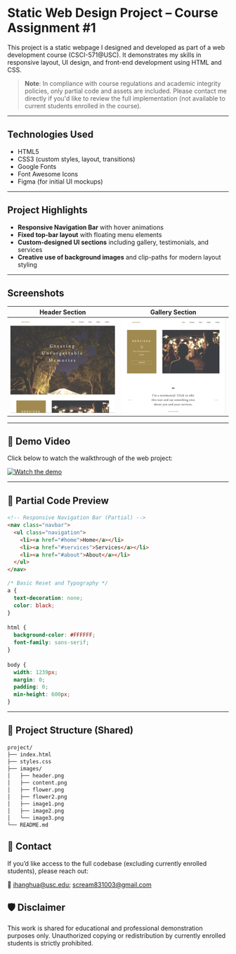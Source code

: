 # Static Web Design Project – Course Assignment #1

This project is a static webpage I designed and developed as part of a web development course (CSCI-571@USC). It demonstrates my skills in responsive layout, UI design, and front-end development using HTML and CSS.

> **Note**: In compliance with course regulations and academic integrity policies, only partial code and assets are included. Please contact me directly if you'd like to review the full implementation (not available to current students enrolled in the course).

---

## Technologies Used

- HTML5
- CSS3 (custom styles, layout, transitions)
- Google Fonts
- Font Awesome Icons
- Figma (for initial UI mockups)

---

## Project Highlights

- **Responsive Navigation Bar** with hover animations
- **Fixed top-bar layout** with floating menu elements
- **Custom-designed UI sections** including gallery, testimonials, and services
- **Creative use of background images** and clip-paths for modern layout styling

---

## Screenshots

| Header Section | Gallery Section |
|--------------|------------------|
| ![Header](images/header.png) | ![Gallery](images/content.png) |

---

## 🎥 Demo Video

Click below to watch the walkthrough of the web project:

[![Watch the demo](https://img.youtube.com/vi/RTuIRVHabUY/0.jpg)](https://youtu.be/RTuIRVHabUY)

---

## 🧩 Partial Code Preview

```html
<!-- Responsive Navigation Bar (Partial) -->
<nav class="navbar">
  <ul class="navigation">
    <li><a href="#home">Home</a></li>
    <li><a href="#services">Services</a></li>
    <li><a href="#about">About</a></li>
  </ul>
</nav>
```
```CSS
/* Basic Reset and Typography */
a {
  text-decoration: none;
  color: black;
}

html {
  background-color: #FFFFFF;
  font-family: sans-serif;
}

body {
  width: 1239px;
  margin: 0;
  padding: 0;
  min-height: 600px;
}
```
---

## 📁 Project Structure (Shared)
```Csharp
project/
├── index.html
├── styles.css
├── images/
│   ├── header.png
│   ├── content.png
│   ├── flower.png
│   ├── flower2.png
│   ├── image1.png
│   ├── image2.png
│   └── image3.png
└── README.md
```

## 📩 Contact

If you’d like access to the full codebase (excluding currently enrolled students), please reach out:

📧 ihanghua@usc.edu; scream831003@gmail.com

## 🛡️ Disclaimer
This work is shared for educational and professional demonstration purposes only. Unauthorized copying or redistribution by currently enrolled students is strictly prohibited.
